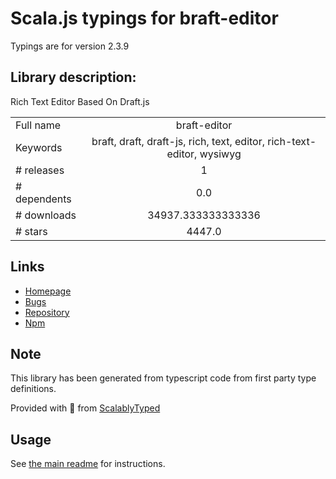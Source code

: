 
# Scala.js typings for braft-editor

Typings are for version 2.3.9

## Library description:
Rich Text Editor Based On Draft.js

|                    |                 |
| ------------------ | :-------------: |
| Full name          | braft-editor |
| Keywords           | braft, draft, draft-js, rich, text, editor, rich-text-editor, wysiwyg |
| # releases         | 1 |
| # dependents       | 0.0 |
| # downloads        | 34937.333333333336 |
| # stars            | 4447.0 |

## Links
- [Homepage](https://github.com/margox/braft#readme)
- [Bugs](https://github.com/margox/braft/issues)
- [Repository](https://github.com/margox/braft)
- [Npm](https://www.npmjs.com/package/braft-editor)
    


## Note
This library has been generated from typescript code from first party type definitions.

Provided with :purple_heart: from [ScalablyTyped](https://github.com/oyvindberg/ScalablyTyped)

## Usage
See [the main readme](../../readme.md) for instructions.


